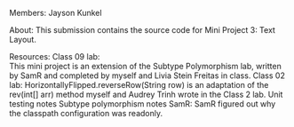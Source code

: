 Members: 
    Jayson Kunkel

About:
    This submission contains the source code for Mini Project 3: Text Layout.

Resources:
    Class 09 lab:  
        This mini project is an extension of the Subtype Polymorphism lab, written by SamR and
        completed by myself and Livia Stein Freitas in class.
    Class 02 lab: 
        HorizontallyFlipped.reverseRow(String row) is an adaptation of the rev(int[] arr) method
        myself and Audrey Trinh wrote in the Class 2 lab.
    Unit testing notes
    Subtype polymorphism notes
    SamR:
        SamR figured out why the classpath configuration was readonly.
